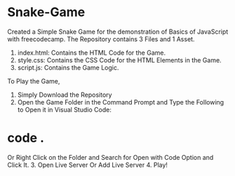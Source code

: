 # Snake-Game
 Created a Simple Snake Game for the demonstration of Basics of JavaScript with freecodecamp.
 The Repository contains 3 Files and 1 Asset.
 1. index.html: Contains the HTML Code for the Game.
 2. style.css: Contains the CSS Code for the HTML Elements in the Game.
 3. script.js: Contains the Game Logic.

To Play the Game, 
1. Simply Download the Repository 
2. Open the Game Folder in the Command Prompt and Type the Following to Open it in Visual Studio Code:
# code .
Or Right Click on the Folder and Search for Open with Code Option and Click It.
3. Open Live Server Or Add Live Server
4. Play!
